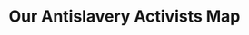 ---
piece: map
published: true
title: Our Antislavery Activists Map
description: This map is due to the hard work of Doug Shepard and Wendy Straight. They are super dedicated to compiling the most complete and accurate record of anti-slavery activists and Underground Railroad activities in Western New York and beyond.
src: http://ugrr.orbitist.com/embed
---